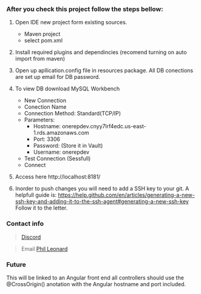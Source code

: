 ### After you check this project follow the steps bellow:

1. Open IDE new project form existing sources.
	- Maven project
	- select pom.xml
2. Install required plugins and dependincies (recomend turning on auto import from maven)

3. Open up apllication.config file in resources package. All DB conections are set up email for DB password.

4. To view DB download MySQL Workbench
	- New Connection
	- Conection Name <your choice>
	- Connection Method: Standard(TCP/IP)
	- Parameters:
		- Hostname: onerepdev.cnyy7lrf4edc.us-east-1.rds.amazonaws.com
		- Port: 3306
		- Password: <supplyed in email> (Store it in Vault)
		- Username: onerepdev
	- Test Connection (Sessfull)
	- Connect
5. Access here http://localhost:8181/

6. Inorder to push changes you will need to add a SSH key to your git.  A helpfull guide is: 
https://help.github.com/en/articles/generating-a-new-ssh-key-and-adding-it-to-the-ssh-agent#generating-a-new-ssh-key 
Follow it to the letter.

### Contact info 
> [Discord](https://discord.gg/UFVVXdb)

> Email [Phil Leonard](phillipwelling@yahoo.com)

### Future
This will be linked to an Angular front end all controllers should use the @CrossOrigin() anotation with the Angular hostname and port included.